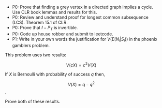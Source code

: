 - P0: Prove that finding a grey vertex in a directed graph implies a cycle. Use CLR book lemmas and results for this.
- P0: Review and understand proof for longest common subsequence (LCS). Theorem 15.1 of CLR.
- P0: Prove that $I-P_T$ is invertible.
- P0: Code up house robber and submit to leetcode.
- P1: Write in your own words the justification for $V(E(N_i | S_i))$ in the phoenix gamblers problem.


This problem uses two results:

  $$V(cX) = c^2 V(X)$$

If $X$ is Bernoulli with probability of success $q$ then,

  $$V(X) = q-q^2$$.

Prove both of these results.

